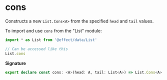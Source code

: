 # cons

Constructs a new `List.Cons<A>` from the specified `head` and `tail` values.

To import and use `cons` from the "List" module:

```ts
import * as List from '@effect/data/List'

// Can be accessed like this
List.cons
```

**Signature**

```ts
export declare const cons: <A>(head: A, tail: List<A>) => List.Cons<A>
```
